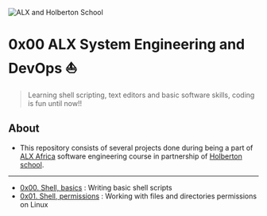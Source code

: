 ![ALX and Holberton School](https://ml.globenewswire.com/Resource/Download/d138c375-4652-4de1-9ca2-0079e2686576?size=3)
# 0x00 ALX System Engineering and DevOps :boat:
>Learning shell scripting, text editors and basic software skills, coding is fun until now!!

## About
* This repository consists of several projects done during being a part of [ALX Africa](https://www.alxafrica.com/) software engineering course
in partnership of [Holberton school](https://www.holbertonschool.com/).
---------------------
* [0x00. Shell, basics](https://github.com/ShehabNegm/alx-system_engineering-devops/tree/master/0x00-shell_basics) : Writing basic shell scripts 
* [0x01. Shell, permissions](https://github.com/ShehabNegm/alx-system_engineering-devops/tree/master/0x01-shell_permissions) : Working with files and directories permissions on Linux
